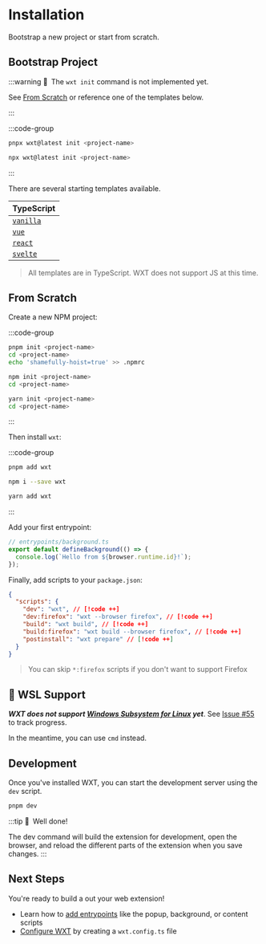 # Installation

Bootstrap a new project or start from scratch.

## Bootstrap Project

:::warning 🚧&ensp;The `wxt init` command is not implemented yet.

See [From Scratch](#from-scratch) or reference one of the templates below.

:::

:::code-group

```sh [pnpm]
pnpx wxt@latest init <project-name>
```

```sh [npm]
npx wxt@latest init <project-name>
```

:::

There are several starting templates available.

| TypeScript                                                                                           |
| ---------------------------------------------------------------------------------------------------- |
| <Icon name="TypeScript" /> [`vanilla`](https://github.com/aklinker1/wxt/tree/main/templates/vanilla) |
| <Icon name="Vue" /> [`vue`](https://github.com/aklinker1/wxt/tree/main/templates/vue)                |
| <Icon name="React" /> [`react`](https://github.com/aklinker1/wxt/tree/main/templates/react)          |
| <Icon name="Svelte" /> [`svelte`](https://github.com/aklinker1/wxt/tree/main/templates/svelte)       |

> All templates are in TypeScript. WXT does not support JS at this time.

## From Scratch

Create a new NPM project:

:::code-group

```sh [pnpm]
pnpm init <project-name>
cd <project-name>
echo 'shamefully-hoist=true' >> .npmrc
```

```sh [npm]
npm init <project-name>
cd <project-name>
```

```sh [yarn]
yarn init <project-name>
cd <project-name>
```

:::

Then install `wxt`:

:::code-group

```sh [pnpm]
pnpm add wxt
```

```sh [npm]
npm i --save wxt
```

```sh [yarn]
yarn add wxt
```

:::

Add your first entrypoint:

```ts
// entrypoints/background.ts
export default defineBackground(() => {
  console.log(`Hello from ${browser.runtime.id}!`);
});
```

Finally, add scripts to your `package.json`:

```json
{
  "scripts": {
    "dev": "wxt", // [!code ++]
    "dev:firefox": "wxt --browser firefox", // [!code ++]
    "build": "wxt build", // [!code ++]
    "build:firefox": "wxt build --browser firefox", // [!code ++]
    "postinstall": "wxt prepare" // [!code ++]
  }
}
```

> You can skip `*:firefox` scripts if you don't want to support Firefox

## 🚧 WSL Support

**_WXT does not support [Windows Subsystem for Linux](https://learn.microsoft.com/en-us/windows/wsl/) yet_**. See [Issue #55](https://github.com/aklinker1/wxt/issues/55) to track progress.

In the meantime, you can use `cmd` instead.

## Development

Once you've installed WXT, you can start the development server using the `dev` script.

```sh
pnpm dev
```

:::tip 🎉&ensp;Well done!

The dev command will build the extension for development, open the browser, and reload the different parts of the extension when you save changes.
:::

## Next Steps

You're ready to build a out your web extension!

- Learn how to [add entrypoints](./entrypoints.md) like the popup, background, or content scripts
- [Configure WXT](./configuration.md) by creating a `wxt.config.ts` file
